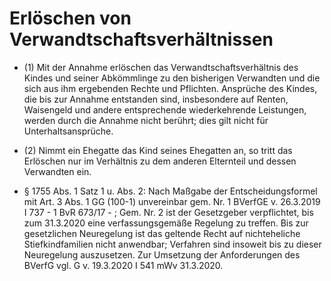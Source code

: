 # Erlöschen von Verwandtschaftsverhältnissen

- (1) Mit der Annahme erlöschen das Verwandtschaftsverhältnis des Kindes und seiner Abkömmlinge zu den bisherigen Verwandten und die sich aus ihm ergebenden Rechte und Pflichten. Ansprüche des Kindes, die bis zur Annahme entstanden sind, insbesondere auf Renten, Waisengeld und andere entsprechende wiederkehrende Leistungen, werden durch die Annahme nicht berührt; dies gilt nicht für Unterhaltsansprüche.

- (2) Nimmt ein Ehegatte das Kind seines Ehegatten an, so tritt das Erlöschen nur im Verhältnis zu dem anderen Elternteil und dessen Verwandten ein.

- § 1755 Abs. 1 Satz 1 u. Abs. 2: Nach Maßgabe der Entscheidungsformel mit Art. 3  Abs. 1 GG (100-1) unvereinbar gem. Nr. 1 BVerfGE v. 26.3.2019 I 737 - 1 BvR 673/17 - ;  Gem. Nr. 2 ist der Gesetzgeber verpflichtet, bis zum 31.3.2020 eine verfassungsgemäße Regelung zu treffen. Bis zur gesetzlichen Neuregelung ist das  geltende Recht auf nichteheliche Stiefkindfamilien nicht anwendbar; Verfahren sind insoweit bis zu dieser Neuregelung auszusetzen. Zur Umsetzung der Anforderungen des BVerfG vgl. G v. 19.3.2020 I 541 mWv 31.3.2020.

